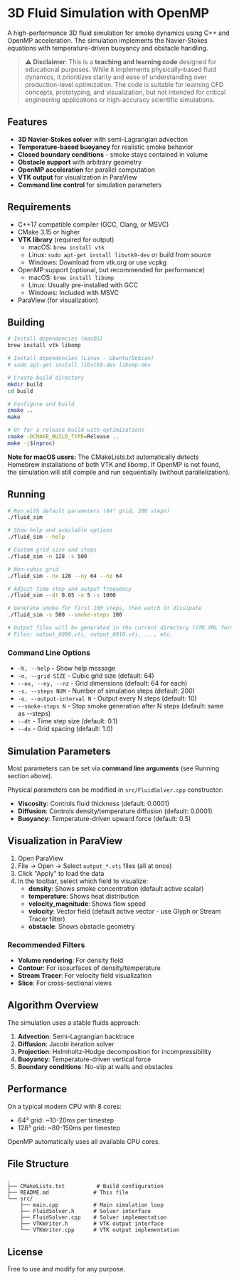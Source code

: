 # 3D Fluid Simulation with OpenMP

A high-performance 3D fluid simulation for smoke dynamics using C++ and OpenMP acceleration. The simulation implements the Navier-Stokes equations with temperature-driven buoyancy and obstacle handling.

> **⚠️ Disclaimer**: This is a **teaching and learning code** designed for educational purposes. While it implements physically-based fluid dynamics, it prioritizes clarity and ease of understanding over production-level optimization. The code is suitable for learning CFD concepts, prototyping, and visualization, but not intended for critical engineering applications or high-accuracy scientific simulations.

## Features

- **3D Navier-Stokes solver** with semi-Lagrangian advection
- **Temperature-based buoyancy** for realistic smoke behavior
- **Closed boundary conditions** - smoke stays contained in volume
- **Obstacle support** with arbitrary geometry
- **OpenMP acceleration** for parallel computation
- **VTK output** for visualization in ParaView
- **Command line control** for simulation parameters

## Requirements

- C++17 compatible compiler (GCC, Clang, or MSVC)
- CMake 3.15 or higher
- **VTK library** (required for output)
  - macOS: `brew install vtk`
  - Linux: `sudo apt-get install libvtk9-dev` or build from source
  - Windows: Download from vtk.org or use vcpkg
- OpenMP support (optional, but recommended for performance)
  - macOS: `brew install libomp`
  - Linux: Usually pre-installed with GCC
  - Windows: Included with MSVC
- ParaView (for visualization)

## Building

```bash
# Install dependencies (macOS)
brew install vtk libomp

# Install dependencies (Linux - Ubuntu/Debian)
# sudo apt-get install libvtk9-dev libomp-dev

# Create build directory
mkdir build
cd build

# Configure and build
cmake ..
make

# Or for a release build with optimizations
cmake -DCMAKE_BUILD_TYPE=Release ..
make -j$(nproc)
```

**Note for macOS users:** The CMakeLists.txt automatically detects Homebrew installations of both VTK and libomp. If OpenMP is not found, the simulation will still compile and run sequentially (without parallelization).

## Running

```bash
# Run with default parameters (64³ grid, 200 steps)
./fluid_sim

# Show help and available options
./fluid_sim --help

# Custom grid size and steps
./fluid_sim -n 128 -s 500

# Non-cubic grid
./fluid_sim --nx 128 --ny 64 --nz 64

# Adjust time step and output frequency
./fluid_sim --dt 0.05 -o 5 -s 1000

# Generate smoke for first 100 steps, then watch it dissipate
./fluid_sim -s 500 --smoke-steps 100

# Output files will be generated in the current directory (VTK XML format)
# Files: output_0000.vti, output_0010.vti, ..., etc.
```

### Command Line Options

- `-h, --help` - Show help message
- `-n, --grid SIZE` - Cubic grid size (default: 64)
- `--nx, --ny, --nz` - Grid dimensions (default: 64 for each)
- `-s, --steps NUM` - Number of simulation steps (default: 200)
- `-o, --output-interval N` - Output every N steps (default: 10)
- `--smoke-steps N` - Stop smoke generation after N steps (default: same as --steps)
- `--dt` - Time step size (default: 0.1)
- `--dx` - Grid spacing (default: 1.0)

## Simulation Parameters

Most parameters can be set via **command line arguments** (see Running section above).

Physical parameters can be modified in `src/FluidSolver.cpp` constructor:

- **Viscosity**: Controls fluid thickness (default: 0.0001)
- **Diffusion**: Controls density/temperature diffusion (default: 0.0001)
- **Buoyancy**: Temperature-driven upward force (default: 0.5)

## Visualization in ParaView

1. Open ParaView
2. File → Open → Select `output_*.vti` files (all at once)
3. Click "Apply" to load the data
4. In the toolbar, select which field to visualize:
   - **density**: Shows smoke concentration (default active scalar)
   - **temperature**: Shows heat distribution
   - **velocity_magnitude**: Shows flow speed
   - **velocity**: Vector field (default active vector - use Glyph or Stream Tracer filter)
   - **obstacle**: Shows obstacle geometry

### Recommended Filters

- **Volume rendering**: For density field
- **Contour**: For isosurfaces of density/temperature
- **Stream Tracer**: For velocity field visualization
- **Slice**: For cross-sectional views

## Algorithm Overview

The simulation uses a stable fluids approach:

1. **Advection**: Semi-Lagrangian backtrace
2. **Diffusion**: Jacobi iteration solver
3. **Projection**: Helmholtz-Hodge decomposition for incompressibility
4. **Buoyancy**: Temperature-driven vertical force
5. **Boundary conditions**: No-slip at walls and obstacles

## Performance

On a typical modern CPU with 8 cores:
- 64³ grid: ~10-20ms per timestep
- 128³ grid: ~80-150ms per timestep

OpenMP automatically uses all available CPU cores.

## File Structure

```
.
├── CMakeLists.txt          # Build configuration
├── README.md              # This file
└── src/
    ├── main.cpp           # Main simulation loop
    ├── FluidSolver.h      # Solver interface
    ├── FluidSolver.cpp    # Solver implementation
    ├── VTKWriter.h        # VTK output interface
    └── VTKWriter.cpp      # VTK output implementation
```

## License

Free to use and modify for any purpose.
